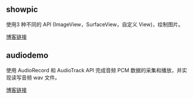 

## showpic

使用3 种不同的 API (ImageView，SurfaceView，自定义 View)，绘制图片。

[博客链接](https://adajqd.github.io/2018/03/20/2018-3-20-%E4%BD%BF%E7%94%A8%E4%B8%89%E7%A7%8D%E6%96%B9%E5%BC%8F%E7%BB%98%E5%88%B6%E4%B8%80%E5%BC%A0%E5%9B%BE%E7%89%87/)

## audiodemo

使用 AudioRecord 和 AudioTrack API 完成音频 PCM 数据的采集和播放，并实现读写音频 wav 文件。

[博客链接](https://adajqd.github.io/2018/03/20/2018-3-20-%E9%9F%B3%E9%A2%91-PCM-%E6%95%B0%E6%8D%AE%E7%9A%84%E9%87%87%E9%9B%86%E5%92%8C%E6%92%AD%E6%94%BE/)